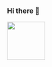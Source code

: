 
###   Hi there 👋
<!--
[![Linkedin: dhimanshubham1996](https://img.shields.io/badge/-follow-blue?style=flat-round&logo=Linkedin&logoColor=white&link=https://www.linkedin.com/in/dhimanshubham1996/)](https://www.linkedin.com/in/dhimanshubham1996/)  -->

<img src="https://data.whicdn.com/images/293246292/original.gif" width="90"> 
 
<!-- <img align="left" alt="dhiman's Github Stats" src="https://github-readme-stats.dhiman-007.vercel.app/api?username=dhiman-007&show_icons=true&hide_border=false" /> -->


<!-- ### Connect here: -->

<!-- [<img align="left" alt="Shubham | LinkedIn" width="22px" src="https://cdn.jsdelivr.net/npm/simple-icons@v3/icons/linkedin.svg" />][linkedin]
[<img align="left" alt="Shubham | Instagram" width="22px" src="https://cdn.jsdelivr.net/npm/simple-icons@v3/icons/instagram.svg" />][instagram] -->

[instagram]: https://www.instagram.com/dhimanshubham_/
[linkedin]: https://www.linkedin.com/in/dhimanshubham1996/

